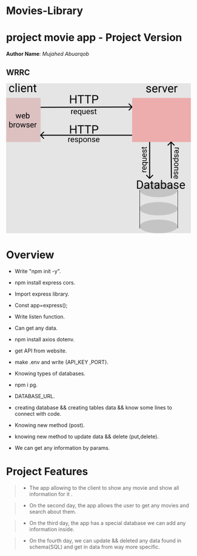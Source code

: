 # Movies-Library

# project movie app - Project Version

**Author Name**:  *Mujahed Abuarqob*

## WRRC

![WRRC](/wrrc.png)

# Overview

* Write "npm init -y".
* npm install express cors.
* Import express library.
* Const app=express();
* Write listen function.
* Can get any data.
* npm install axios dotenv.
* get API from website.
* make .env and write {API_KEY ,PORT}.
* Knowing types of databases.
* npm i pg.
* DATABASE_URL.
* creating database && creating tables data && know some lines to connect with code.

* Knowing new method (post).
* knowing new method to update data && delete (put,delete).
* We can get any information by params.




# Project Features

> * The app allowing to the client to show any movie and show all information for it .
 
> * On the second day, the app allows the user to get any movies and search about them. 


> * On the third day, the app has a special database we can add any information inside.

> * On the fourth day,  we can update && deleted any data found in schema(SQL) and get in data from way more specific.


